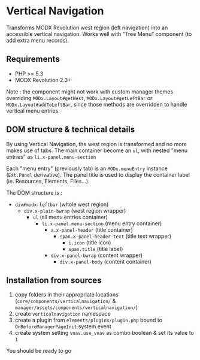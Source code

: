 # Vertical Navigation

Transforms MODX Revolution west region (left navigation) into an accessible vertical navigation.
Works well with "Tree Menu" component (to add extra menu records).


## Requirements

* PHP >= 5.3
* MODX Revolution 2.3+

Note : the component might not work with custom manager themes overriding `MODx.Layout#getWest`, `MODx.Layout#getLeftBar` or `MODx.Layout#addToLeftBar`, since those methods are overridden to handle vertical menu entries.


## DOM structure & technical details

By using Vertical Navigation, the west region is transformed and no more makes use of tabs.
The main container become an `ul`, with nested "menu entries" as `li.x-panel.menu-section`

Each "menu entry" (previously tab) is an `MODx.menuEntry` instance (`Ext.Panel` derivative).
The panel title is used to display the container label (ie. Resources, Elements, Files...).

The DOM structure is :

* `div#modx-leftbar` (whole west region)
    * `div.x-plain-bwrap` (west region wrapper)
        * `ul` (all menu entries container)
            * `li.x-panel.menu-section` (menu entry container)
                * `a.x-panel-header` (title container)
                    * `span.x-panel-header-text` (title text wrapper)
                        * `i.icon` (title icon)
                        * `span.title` (title label)
                * `div.x-panel-bwrap` (content wrapper)
                    * `div.x-panel-body` (content container)


## Installation from sources

1. copy folders in their appropriate locations (`core/components/verticalnavigation/` & `manager/assets/components/verticalnavigation/`)
2. create `verticalnavigation` namespace
3. create a plugin from `elements/plugins/plugin.php` bound to `OnBeforeManagerPageInit` system event
4. create system setting `vnav.use_vnav` as combo boolean & set its value to `1`

You should be ready to go
